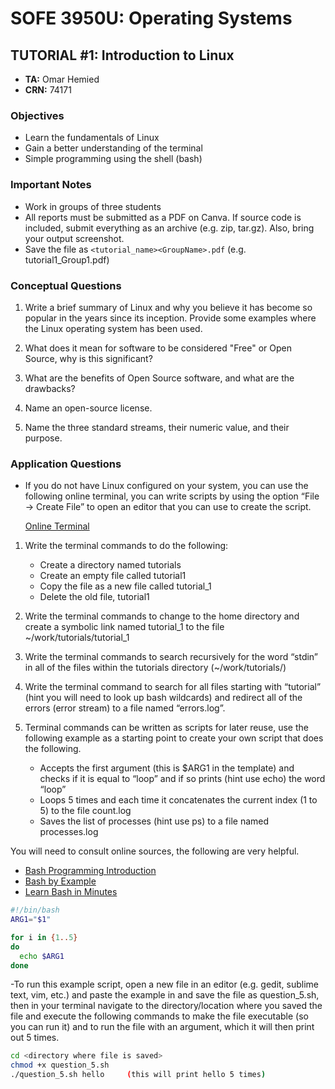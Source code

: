 # SOFE 3950U: Operating Systems

## TUTORIAL #1: Introduction to Linux

- **TA:** Omar Hemied
- **CRN:** 74171

### Objectives
- Learn the fundamentals of Linux
- Gain a better understanding of the terminal
- Simple programming using the shell (bash)

### Important Notes
- Work in groups of three students
- All reports must be submitted as a PDF on Canva. If source code is included, submit everything as an archive (e.g. zip, tar.gz). Also, bring your output screenshot.
- Save the file as `<tutorial_name><GroupName>.pdf` (e.g. tutorial1_Group1.pdf)

### Conceptual Questions

1. Write a brief summary of Linux and why you believe it has become so popular in the years since its inception. Provide some examples where the Linux operating system has been used.
   
2. What does it mean for software to be considered "Free" or Open Source, why is this significant?
   
3. What are the benefits of Open Source software, and what are the drawbacks?
   
4. Name an open-source license.
   
5. Name the three standard streams, their numeric value, and their purpose.

### Application Questions

- If you do not have Linux configured on your system, you can use the following online terminal, you can write scripts by using the option “File → Create File” to open an editor that you can use to create the script.

  [Online Terminal](http://www.tutorialspoint.com/execute_bash_online.php)

1. Write the terminal commands to do the following:
   - Create a directory named tutorials
   - Create an empty file called tutorial1
   - Copy the file as a new file called tutorial_1
   - Delete the old file, tutorial1

2. Write the terminal commands to change to the home directory and create a symbolic link named tutorial_1 to the file ~/work/tutorials/tutorial_1

3. Write the terminal commands to search recursively for the word “stdin” in all of the files within the tutorials directory (~/work/tutorials/)

4. Write the terminal command to search for all files starting with “tutorial” (hint you will need to look up bash wildcards) and redirect all of the errors (error stream) to a file named “errors.log”.

5. Terminal commands can be written as scripts for later reuse, use the following example as a starting point to create your own script that does the following.
   - Accepts the first argument (this is $ARG1 in the template) and checks if it is equal to “loop” and if so prints (hint use echo) the word “loop”
   - Loops 5 times and each time it concatenates the current index (1 to 5) to the file count.log
   - Saves the list of processes (hint use ps) to a file named processes.log

  You will need to consult online sources, the following are very helpful.
   - [Bash Programming Introduction](http://tldp.org/HOWTO/Bash-Prog-Intro-HOWTO.html)
   - [Bash by Example](https://www.ibm.com/developerworks/library/l-bash/)
   - [Learn Bash in Minutes](http://learnxinyminutes.com/docs/bash/)

  ```bash
  #!/bin/bash
  ARG1="$1"

  for i in {1..5}
  do
    echo $ARG1
  done
```
-To run this example script, open a new file in an editor (e.g. gedit, sublime text, vim, etc.) and paste the example in and save the file as question_5.sh, then in your terminal navigate to the directory/location where you saved the file and execute the following commands to make the file executable (so you can run it) and to run the file with an argument, which it will then print out 5 times.
```bash
cd <directory where file is saved>
chmod +x question_5.sh
./question_5.sh hello     (this will print hello 5 times)
```

